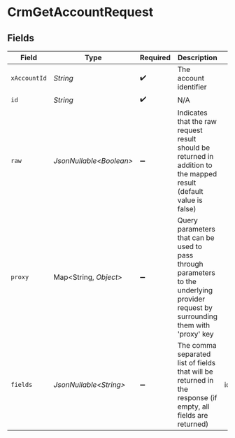 # CrmGetAccountRequest


## Fields

| Field                                                                                                                                                        | Type                                                                                                                                                         | Required                                                                                                                                                     | Description                                                                                                                                                  | Example                                                                                                                                                      |
| ------------------------------------------------------------------------------------------------------------------------------------------------------------ | ------------------------------------------------------------------------------------------------------------------------------------------------------------ | ------------------------------------------------------------------------------------------------------------------------------------------------------------ | ------------------------------------------------------------------------------------------------------------------------------------------------------------ | ------------------------------------------------------------------------------------------------------------------------------------------------------------ |
| `xAccountId`                                                                                                                                                 | *String*                                                                                                                                                     | :heavy_check_mark:                                                                                                                                           | The account identifier                                                                                                                                       |                                                                                                                                                              |
| `id`                                                                                                                                                         | *String*                                                                                                                                                     | :heavy_check_mark:                                                                                                                                           | N/A                                                                                                                                                          |                                                                                                                                                              |
| `raw`                                                                                                                                                        | *JsonNullable\<Boolean>*                                                                                                                                     | :heavy_minus_sign:                                                                                                                                           | Indicates that the raw request result should be returned in addition to the mapped result (default value is false)                                           |                                                                                                                                                              |
| `proxy`                                                                                                                                                      | Map\<String, *Object*>                                                                                                                                       | :heavy_minus_sign:                                                                                                                                           | Query parameters that can be used to pass through parameters to the underlying provider request by surrounding them with 'proxy' key                         |                                                                                                                                                              |
| `fields`                                                                                                                                                     | *JsonNullable\<String>*                                                                                                                                      | :heavy_minus_sign:                                                                                                                                           | The comma separated list of fields that will be returned in the response (if empty, all fields are returned)                                                 | id,remote_id,owner_id,remote_owner_id,name,description,industries,annual_revenue,website,addresses,phone_numbers,created_at,updated_at,unified_custom_fields |
